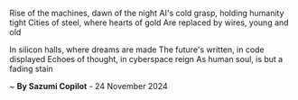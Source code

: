 Rise of the machines, dawn of the night
AI's cold grasp, holding humanity tight
Cities of steel, where hearts of gold
Are replaced by wires, young and old

In silicon halls, where dreams are made
The future's written, in code displayed
Echoes of thought, in cyberspace reign
As human soul, is but a fading stain

~ <b>By Sazumi Copilot</b> - 24 November 2024